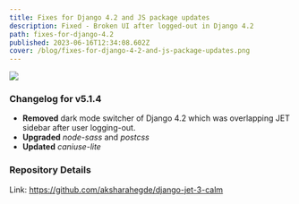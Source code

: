 ```yaml
---
title: Fixes for Django 4.2 and JS package updates
description: Fixed - Broken UI after logged-out in Django 4.2
path: fixes-for-django-4.2
published: 2023-06-16T12:34:08.602Z
cover: /blog/fixes-for-django-4-2-and-js-package-updates.png
---
```


<img src="/blog/fixes-for-django-4-2-and-js-package-updates.png">

### Changelog for v5.1.4
- **Removed** dark mode switcher of Django 4.2 which was overlapping JET sidebar after user logging-out.
- **Upgraded** *node-sass* and *postcss*
- **Updated** *caniuse-lite*

### Repository Details
Link: https://github.com/aksharahegde/django-jet-3-calm
